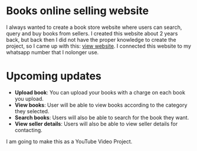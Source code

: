 # Books online selling website
I always wanted to create a book store website where users can search, query and buy books from sellers. I created this website about 2 years back, but back then I did not have the proper knowledge to create the project, so I came up with this: [view website](https://books-beginner-website.vercel.app/). I connected this website to my whatsapp number that I nolonger use.

# Upcoming updates
- **Upload book**: You can upload your books with a charge on each book you upload.
- **View books**: User will be able to view books according to the category they selected.
- **Search books**: Users will also be able to search for the book they want.
- **View seller details**: Users will also be able to view seller details for contacting.

I am going to make this as a YouTube Video Project.
